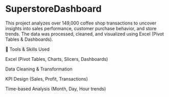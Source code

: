 # SuperstoreDashboard
This project analyzes over 149,000 coffee shop transactions to uncover insights into sales performance, customer purchase behavior, and store trends. The data was processed, cleaned, and visualized using Excel (Pivot Tables & Dashboards).

🔧 Tools & Skills Used

Excel (Pivot Tables, Charts, Slicers, Dashboards)

Data Cleaning & Transformation

KPI Design (Sales, Profit, Transactions)

Time-based Analysis (Month, Day, Hour trends)
